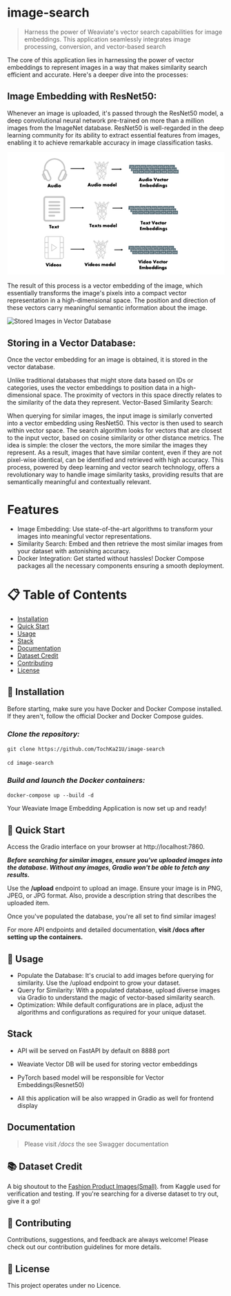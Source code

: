 # image-search
> Harness the power of Weaviate's vector search capabilities for image embeddings. This application seamlessly integrates image processing, conversion, and vector-based search

The core of this application lies in harnessing the power of vector embeddings to represent images in a way that makes similarity search efficient and accurate. Here's a deeper dive into the processes:

## Image Embedding with ResNet50:

Whenever an image is uploaded, it's passed through the ResNet50 model, a deep convolutional neural network pre-trained on more than a million images from the ImageNet database. ResNet50 is well-regarded in the deep learning community for its ability to extract essential features from images, enabling it to achieve remarkable accuracy in image classification tasks.

![Vector Embeddings of Different Types](./public/embedding-creation.png)

The result of this process is a vector embedding of the image, which essentially transforms the image's pixels into a compact vector representation in a high-dimensional space. The position and direction of these vectors carry meaningful semantic information about the image.

![Stored Images in Vector Database](./public/fashion-cluster.png)

## Storing in a Vector Database:

Once the vector embedding for an image is obtained, it is stored in the vector database.

Unlike traditional databases that might store data based on IDs or categories,   uses the vector embeddings to position data in a high-dimensional space. The proximity of vectors in this space directly relates to the similarity of the data they represent.
Vector-Based Similarity Search:

When querying for similar images, the input image is similarly converted into a vector embedding using ResNet50.
This vector is then used to search within vector space. The search algorithm looks for vectors that are closest to the input vector, based on cosine similarity or other distance metrics. The idea is simple: the closer the vectors, the more similar the images they represent.
As a result, images that have similar content, even if they are not pixel-wise identical, can be identified and retrieved with high accuracy.
This process, powered by deep learning and vector search technology, offers a revolutionary way to handle image similarity tasks, providing results that are semantically meaningful and contextually relevant.

# Features
+ Image Embedding: Use state-of-the-art algorithms to transform your images into meaningful vector representations.
+ Similarity Search: Embed and then retrieve the most similar images from your dataset with astonishing accuracy.
+ Docker Integration: Get started without hassles! Docker Compose packages all the necessary components ensuring a smooth deployment.

# 📋 Table of Contents
- [Installation](#🔧-installation)
- [Quick Start](#🚀-quick-start)
- [Usage](#📘-usage)
- [Stack](#stack)
- [Documentation](#documentation)
- [Dataset Credit](#📚-dataset-credit)
- [Contributing](#🤝-contributing)
- [License](#📜-license)

## 🔧 Installation
Before starting, make sure you have Docker and Docker Compose installed. If they aren't, follow the official Docker and Docker Compose guides.

### *Clone the repository:*

```
git clone https://github.com/TochKa21U/image-search

cd image-search
```
### *Build and launch the Docker containers:*

```
docker-compose up --build -d
```

Your Weaviate Image Embedding Application is now set up and ready!

## 🚀 Quick Start
Access the Gradio interface on your browser at http://localhost:7860.

***Before searching for similar images, ensure you've uploaded images into the database. Without any images, Gradio won't be able to fetch any results.***

Use the **/upload** endpoint to upload an image. Ensure your image is in PNG, JPEG, or JPG format. Also, provide a description string that describes the uploaded item.

Once you've populated the database, you're all set to find similar images!

For more API endpoints and detailed documentation, __visit /docs after setting up the containers.__

## 📘 Usage
+ Populate the Database: It's crucial to add images before querying for similarity. Use the /upload endpoint to grow your dataset.
+ Query for Similarity: With a populated database, upload diverse images via Gradio to understand the magic of vector-based similarity search.
+ Optimization: While default configurations are in place, adjust the algorithms and configurations as required for your unique dataset.

## Stack

+ API will be served on FastAPI by default on 8888 port

+ Weaviate Vector DB will be used for storing vector embeddings

+ PyTorch based model will be responsible for Vector Embeddings(Resnet50)

+ All this application will be also wrapped in Gradio as well for frontend display


## Documentation

> Please visit */docs* the see Swagger documentation

## 📚 Dataset Credit
A big shoutout to the [Fashion Product Images(Small)](https://www.kaggle.com/datasets/paramaggarwal/fashion-product-images-small). from Kaggle used for verification and testing. If you're searching for a diverse dataset to try out, give it a go!

## 🤝 Contributing
Contributions, suggestions, and feedback are always welcome! Please check out our contribution guidelines for more details.

## 📜 License
This project operates under no Licence.